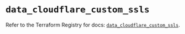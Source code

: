 # `data_cloudflare_custom_ssls`

Refer to the Terraform Registry for docs: [`data_cloudflare_custom_ssls`](https://registry.terraform.io/providers/cloudflare/cloudflare/5.5.0/docs/data-sources/custom_ssls).
